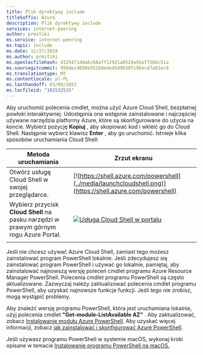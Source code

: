 ```yaml
---
title: Plik dyrektywy include
titleSuffix: Azure
description: Plik dyrektywy include
services: internet-peering
author: prmitiki
ms.service: internet-peering
ms.topic: include
ms.date: 11/27/2019
ms.author: prmitiki
ms.openlocfilehash: d125471d4a6c68aff12921a8524a91ef75b6c51a
ms.sourcegitcommit: 956dec4650e551bdede45d96507c95ecd7a01ec9
ms.translationtype: MT
ms.contentlocale: pl-PL
ms.lasthandoff: 03/09/2021
ms.locfileid: "102532525"
---
```

Aby uruchomić polecenia cmdlet, można użyć Azure Cloud Shell, bezpłatnej powłoki interaktywnej. Udostępnia ona wstępnie zainstalowane i najczęściej używane narzędzia platformy Azure, które są skonfigurowane do użycia na koncie. Wybierz pozycję **Kopiuj** , aby skopiować kod i wkleić go do Cloud Shell. Następnie wybierz klawisz **Enter** , aby go uruchomić. Istnieje kilka sposobów uruchamiania Cloud Shell:


| Metoda uruchamiania | Zrzut ekranu  |
|-----------------------------------------------|---|
| Otwórz usługę Cloud Shell w swojej przeglądarce. | [![https://shell.azure.com/powershell](../media/launchcloudshell.png)](https://shell.azure.com/powershell) |
| Wybierz przycisk **Cloud Shell** na pasku narzędzi w prawym górnym rogu Azure Portal. | [![Usługa Cloud Shell w portalu](../media/cloud-shell-menu.png)](https://portal.azure.com) |
|  |  |


Jeśli nie chcesz używać Azure Cloud Shell, zamiast tego możesz zainstalować program PowerShell lokalnie. Jeśli zdecydujesz się zainstalować program PowerShell i używać go lokalnie, pamiętaj, aby zainstalować najnowszą wersję poleceń cmdlet programu Azure Resource Manager PowerShell. Polecenia cmdlet programu PowerShell są często aktualizowane. Zazwyczaj należy zaktualizować polecenia cmdlet programu PowerShell, aby uzyskać najnowsze funkcje funkcji. Jeśli tego nie zrobisz, mogą wystąpić problemy.

Aby znaleźć wersję programu PowerShell, która jest uruchamiana lokalnie, użyj polecenia cmdlet **"Get-module-ListAvailable AZ"** . Aby zaktualizować, zobacz [Instalowanie modułu Azure PowerShell](/powershell/azure/azurerm/install-azurerm-ps). Aby uzyskać więcej informacji, zobacz [jak zainstalować i skonfigurować Azure PowerShell](/powershell/azure/azurerm/overview).

Jeśli używasz programu PowerShell w systemie macOS, wykonaj kroki opisane w temacie [Instalowanie programu PowerShell na macOS.](/powershell/scripting/install/installing-powershell-core-on-macos)